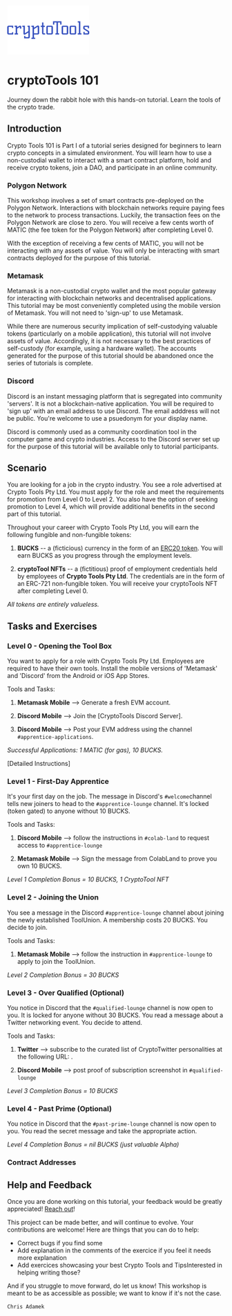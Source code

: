 ![cryptoToolsLogo](images/cryptoToolsLogo.jpg?raw=true "cryptoToolsLogo") 
# cryptoTools 101
Journey down the rabbit hole with this hands-on tutorial. Learn the tools of the crypto trade. 

## Introduction

Crypto Tools 101 is Part I of a tutorial series designed for beginners to learn crypto concepts in a simulated environment. You will learn how to use a non-custodial wallet to interact with a smart contract platform, hold and receive crypto tokens, join a DAO, and participate in an online community. 

### Polygon Network

This workshop involves a set of smart contracts pre-deployed on the Polygon Network.  Interactions with blockchain networks require paying fees to the network to process transactions. Luckily, the transaction fees on the Polygon Network are close to zero. You will receive a few cents worth of MATIC (the fee token for the Polygon Network) after completing Level 0. 

With the exception of receiving a few cents of MATIC, you will not be interacting with any assets of value.  You will only be interacting with smart contracts deployed for the purpose of this tutorial. 

### Metamask

Metamask is a non-custodial crypto wallet and the most popular gateway for interacting with blockchain networks and decentralised applications.  This tutorial may be most conveniently completed using the mobile version of Metamask. You will not need to 'sign-up' to use Metamask. 

While there are numerous security implication of self-custodying valuable tokens (particularly on a mobile application), this tutorial will not involve assets of value.  Accordingly, it is not necessary to the best practices of self-custody (for example, using a hardware wallet). The accounts generated for the purpose of this tutorial should be abandoned once the series of tutorials is complete. 

### Discord

Discord is an instant messaging platform that is segregated into community 'servers'. It is not a blockchain-native application. You will be required to 'sign up' with an email address to use Discord. The email adddress will not be public. You're welcome to use a psuedonym for your display name. 

Discord is commonly used as a community coordination tool in the computer game and crypto industries. Access to the Discord server set up for the purpose of this tutorial will be available only to tutorial participants. 

## Scenario 

You are looking for a job in the crypto industry.  You see a role advertised at Crypto Tools Pty Ltd. You must apply for the role and meet the requirements for promotion from Level 0 to Level 2. You also have the option of seeking promotion to Level 4, which will provide additional benefits in the second part of this tutorial. 

Throughout your career with Crypto Tools Pty Ltd, you will earn the following fungible and non-fungible tokens: 

1. **BUCKS** -- a (ficticious) currency in the form of an [ERC20 token](contracts/token/TDERC20.cairo).  You will earn BUCKS as you progress through the employment levels. 

2. **cryptoTool NFTs** -- a (fictitious) proof of employment credentials held by employees of **Crypto Tools Pty Ltd**.  The credentials are in the form of an ERC-721 non-fungible token. You will receive your cryptoTools NFT after completing Level 0. 

*All tokens are entirely valueless.* 

## Tasks and Exercises 

### Level 0 - Opening the Tool Box
You want to apply for a role with Crypto Tools Pty Ltd.  Employees are required to have their own tools. Install the mobile versions of 'Metamask' and 'Discord' from the Android or iOS App Stores. 

Tools and Tasks:

1. **Metamask Mobile** --> Generate a fresh EVM account. 

2. **Discord Mobile** --> Join the [CryptoTools Discord Server]. 

3. **Discord Mobile** --> Post your EVM address using the channel `#apprentice-applications`. 

*Successful Applications: 1 MATIC (for gas), 10 BUCKS.*

[Detailed Instructions]

### Level 1 - First-Day Apprentice 
It's your first day on the job. The message in Discord's `#welcome`channel tells new joiners to head to the `#apprentice-lounge` channel. It's locked (token gated) to anyone without 10 BUCKS.  

Tools and Tasks:

1. **Discord Mobile** --> follow the instructions in `#colab-land` to request access to `#apprentice-lounge`

3. **Metamask Mobile** --> Sign the message from ColabLand to prove you own 10 BUCKS. 


*Level 1 Completion Bonus = 10 BUCKS, 1 CryptoTool NFT*

### Level 2 - Joining the Union 
You see a message in the Discord `#apprentice-lounge` channel about joining the newly established ToolUnion. A membership costs 20 BUCKS. You decide to join. 

Tools and Tasks:

1. **Metamask Mobile** --> follow the instruction in `#apprentice-lounge` to apply to join the ToolUnion. 

*Level 2 Completion Bonus = 30 BUCKS*

### Level 3 - Over Qualified (Optional)
You notice in Discord that the `#qualified-lounge` channel is now open to you. It is locked for anyone without 30 BUCKS.  You read a message about a Twitter networking event. You decide to attend. 

Tools and Tasks:

1. **Twitter** --> subscribe to the curated list of CryptoTwitter personalities at the following URL: . 

2. **Discord Mobile** --> post proof of subscription screenshot in `#qualified-lounge`

*Level 3 Completion Bonus = 10 BUCKS* 

### Level 4 - Past Prime (Optional)
You notice in Discord that the `#past-prime-lounge` channel is now open to you. You read the secret message and take the appropriate action. 

*Level 4 Completion Bonus = nil BUCKS (just valuable Alpha)*





### Contract Addresses 



## Help and Feedback
Once you are done working on this tutorial, your feedback would be greatly appreciated! [Reach out](https://twitter.com/ChrisJAdamek)!

This project can be made better, and will continue to evolve. Your contributions are welcome! Here are things that you can do to help:
- Correct bugs if you find some
- Add explanation in the comments of the exercice if you feel it needs more explanation
- Add exercices showcasing your best Crypto Tools and TipsInterested in helping writing those? 

And if you struggle to move forward, do let us know! This workshop is meant to be as accessible as possible; we want to know if it's not the case.



```
Chris Adamek
```
